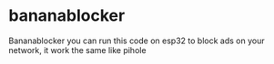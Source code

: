 # bananablocker
Bananablocker you can run this code on esp32 to block ads on your network, it work the same like pihole
